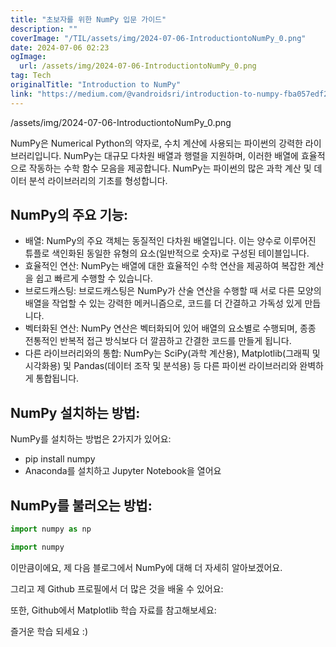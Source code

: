 ```yaml
---
title: "초보자를 위한 NumPy 입문 가이드"
description: ""
coverImage: "/TIL/assets/img/2024-07-06-IntroductiontoNumPy_0.png"
date: 2024-07-06 02:23
ogImage:
  url: /assets/img/2024-07-06-IntroductiontoNumPy_0.png
tag: Tech
originalTitle: "Introduction to NumPy"
link: "https://medium.com/@vandroidsri/introduction-to-numpy-fba057edf28e"
---
```


/assets/img/2024-07-06-IntroductiontoNumPy_0.png

NumPy은 Numerical Python의 약자로, 수치 계산에 사용되는 파이썬의 강력한 라이브러리입니다. NumPy는 대규모 다차원 배열과 행렬을 지원하며, 이러한 배열에 효율적으로 작동하는 수학 함수 모음을 제공합니다. NumPy는 파이썬의 많은 과학 계산 및 데이터 분석 라이브러리의 기초를 형성합니다.

## NumPy의 주요 기능:

- 배열: NumPy의 주요 객체는 동질적인 다차원 배열입니다. 이는 양수로 이루어진 튜플로 색인화된 동일한 유형의 요소(일반적으로 숫자)로 구성된 테이블입니다.
- 효율적인 연산: NumPy는 배열에 대한 효율적인 수학 연산을 제공하여 복잡한 계산을 쉽고 빠르게 수행할 수 있습니다.
- 브로드캐스팅: 브로드캐스팅은 NumPy가 산술 연산을 수행할 때 서로 다른 모양의 배열을 작업할 수 있는 강력한 메커니즘으로, 코드를 더 간결하고 가독성 있게 만듭니다.
- 벡터화된 연산: NumPy 연산은 벡터화되어 있어 배열의 요소별로 수행되며, 종종 전통적인 반복적 접근 방식보다 더 깔끔하고 간결한 코드를 만들게 됩니다.
- 다른 라이브러리와의 통합: NumPy는 SciPy(과학 계산용), Matplotlib(그래픽 및 시각화용) 및 Pandas(데이터 조작 및 분석용) 등 다른 파이썬 라이브러리와 완벽하게 통합됩니다.

<!-- TIL 수평 -->

<ins class="adsbygoogle"
     style="display:block"
     data-ad-client="ca-pub-4877378276818686"
     data-ad-slot="1549334788"
     data-ad-format="auto"
     data-full-width-responsive="true"></ins>

<script>
(adsbygoogle = window.adsbygoogle || []).push({});
</script>

## NumPy 설치하는 방법:

NumPy를 설치하는 방법은 2가지가 있어요:

- pip install numpy
- Anaconda를 설치하고 Jupyter Notebook을 열어요

## NumPy를 불러오는 방법:

<!-- TIL 수평 -->

<ins class="adsbygoogle"
     style="display:block"
     data-ad-client="ca-pub-4877378276818686"
     data-ad-slot="1549334788"
     data-ad-format="auto"
     data-full-width-responsive="true"></ins>

<script>
(adsbygoogle = window.adsbygoogle || []).push({});
</script>

```js
import numpy as np
```

```js
import numpy
```

이만큼이에요, 제 다음 블로그에서 NumPy에 대해 더 자세히 알아보겠어요.

그리고 제 Github 프로필에서 더 많은 것을 배울 수 있어요:

<!-- TIL 수평 -->

<ins class="adsbygoogle"
     style="display:block"
     data-ad-client="ca-pub-4877378276818686"
     data-ad-slot="1549334788"
     data-ad-format="auto"
     data-full-width-responsive="true"></ins>

<script>
(adsbygoogle = window.adsbygoogle || []).push({});
</script>

또한, Github에서 Matplotlib 학습 자료를 참고해보세요:

즐거운 학습 되세요 :)
